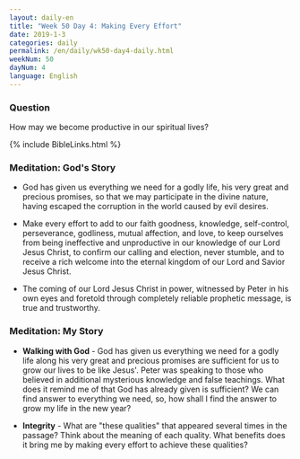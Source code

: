 ```yaml
---
layout: daily-en
title: "Week 50 Day 4: Making Every Effort"
date: 2019-1-3 
categories: daily
permalink: /en/daily/wk50-day4-daily.html
weekNum: 50
dayNum: 4
language: English
---
```


### Question     
How may we become productive in our spiritual lives?

{% include BibleLinks.html %} 

### Meditation: God's Story   
+ God has given us everything we need for a godly life, his very great and precious promises, so that we may participate in the divine nature, having escaped the corruption in the world caused by evil desires. 

+ Make every effort to add to our faith goodness, knowledge, self-control, perseverance, godliness, mutual affection, and love, to keep ourselves from being ineffective and unproductive in our knowledge of our Lord Jesus Christ, to confirm our calling and election, never stumble, and to receive a rich welcome into the eternal kingdom of our Lord and Savior Jesus Christ. 

+ The coming of our Lord Jesus Christ in power, witnessed by Peter in his own eyes and foretold through completely reliable prophetic message, is true and trustworthy. 

### Meditation: My Story   
+ **Walking with God** - God has given us everything we need for a godly life along his very great and precious promises are sufficient for us to grow our lives to be like Jesus'. Peter was speaking to those who believed in additional mysterious knowledge and false teachings. What does it remind me of that God has already given is sufficient? We can find answer to everything we need, so, how shall I find the answer to grow my life in the new year? 

+ **Integrity** - What are "these qualities" that appeared several times in the passage? Think about the meaning of each quality. What benefits does it bring me by making every effort to achieve these qualities? 
